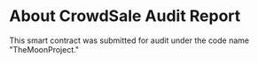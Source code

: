 # About CrowdSale Audit Report

This smart contract was submitted for audit under the code name "TheMoonProject."






